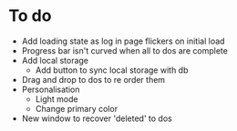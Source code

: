# To do

- Add loading state as log in page flickers on initial load
- Progress bar isn't curved when all to dos are complete
- Add local storage
  - Add button to sync local storage with db
- Drag and drop to dos to re order them
- Personalisation
  - Light mode
  - Change primary color
- New window to recover 'deleted' to dos
